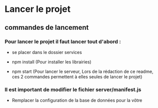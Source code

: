 # Lancer le projet

## commandes de lancement

### Pour lancer le projet il faut lancer tout d'abord :

- se placer dans le dossier services

- npm install
(Pour installer les librairies)

- npm start 
(Pour lancer le serveur, Lors de la rédaction de ce readme, ces 2 commandes permettent à elles seules de lancer le projet)

### Il est important de modifier le fichier server/manifest.js
- Remplacer la configuration de la base de données pour la vôtre
